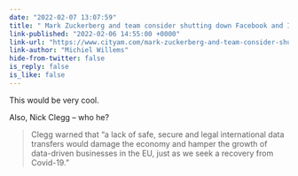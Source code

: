 ```yaml
---
date: "2022-02-07 13:07:59"
title: " Mark Zuckerberg and team consider shutting down Facebook and Instagram in  Europe if Meta can not process Europeans’ data on US servers"
link-published: "2022-02-06 14:55:00 +0000"
link-url: "https://www.cityam.com/mark-zuckerberg-and-team-consider-shutting-down-facebook-and-instagram-in-europe-if-meta-can-not-process-europeans-data-on-us-servers/"
link-author: "Michiel Willems"
hide-from-twitter: false
is_reply: false
is_like: false
---
```


This would be very cool.

Also, Nick Clegg – who he?

> Clegg warned that “a lack of safe, secure and legal international data transfers would damage the economy and hamper the growth of data-driven businesses in the EU, just as we seek a recovery from Covid-19.”
